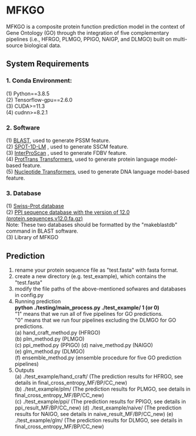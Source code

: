 # MFKGO

MFKGO is a composite protein function prediction model in the context of Gene Ontology (GO) through the integration of five complementary pipelines (i.e., HFRGO, PLMGO, PPIGO, NAIGP, and DLMGO) built on multi-source biological data. 

## System Requirements
### 1. Conda Environment: 
(1) Python==3.8.5  
(2) Tensorflow-gpu==2.6.0  
(3) CUDA>=11.3  
(4) cudnn>=8.2.1 
### 2. Software  
(1) <a href="https://ftp.ncbi.nlm.nih.gov/blast/executables/blast+/LATEST/">BLAST</a>, used to generate PSSM feature.  
(2) <a href="https://github.com/jas-preet/SPOT-1D-LM">SPOT-1D-LM</a> , used to generate SSCM feature.  
(3) <a href="https://www.ebi.ac.uk/interpro/download/">InterProScan</a> , used to generate FDBV feature.  
(4) <a href="https://github.com/agemagician/ProtTrans">ProtTrans Transformers</a>, used to generate protein language model-based feature.  
(5) <a href="https://github.com/instadeepai/nucleotide-transformer">Nucleotide Transformers</a>, used to generate DNA language model-based feature.
### 3. Database  
(1) <a href="https://www.uniprot.org/help/downloads">Swiss-Prot database</a>  
(2) <a href="https://string-db.org/cgi/download">PPI sequence database with the version of 12.0 (protein.sequences.v12.0.fa.gz)</a>  
    Note: These two databases should be formatted by the "makeblastdb" command in BLAST software.  
(3) Library of MFKGO

## Prediction
1. rename your protein sequence file as "test.fasta" with fasta format.
2. create a new directory (e.g. test_example), which contains the "test.fasta"  
3. modify the file paths of the above-mentioned sofwares and databases in config.py
4. Running prediction  
   <b>python ./testing/main_process.py ./test_example/ 1 (or 0)</b>  
    "1" means that we run all of five pipelines for GO predictions.  
    "0" means that we run four pipelines excluding the DLMGO for GO predictions.  
   (a) hand_craft_method.py (HFRGO)  
   (b) plm_method.py (PLMGO)  
   (c) ppi_method.py (PPIGO)
   (d) naive_method.py  (NAIGO)  
   (e) glm_method.py  (DLMGO)  
   (f) ensemble_method.py (ensemble procedure for five GO prediction pipelines)
5. Outputs  
   (a) ./test_example/hand_craft/ (The prediction results for HFRGO, see details in final_cross_entropy_MF/BP/CC_new)  
   (b) ./test_example/plm/ (The prediction results for PLMGO, see details in final_cross_entropy_MF/BP/CC_new)  
   (c) ./test_example/ppi/ (The prediction results for PPIGO, see details in ppi_result_MF/BP/CC_new)
   (d) ./test_example/naive/ (The prediction results for NAIGO, see details in naive_result_MF/BP/CC_new)
   (e) ./test_example/glm/ (The prediction results for DLMGO, see details in final_cross_entropy_MF/BP/CC_new)               


